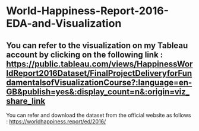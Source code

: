 # World-Happiness-Report-2016-EDA-and-Visualization

## You can refer to the visualization on my Tableau account by clicking on the following link : https://public.tableau.com/views/HappinessWorldReport2016Dataset/FinalProjectDeliveryforFundamentalsofVisualizationCourse?:language=en-GB&publish=yes&:display_count=n&:origin=viz_share_link

You can refer and download the dataset from the official website as follows : https://worldhappiness.report/ed/2016/
